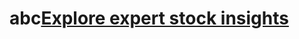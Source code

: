 # abc<a href="https://thestockprime.in/" target="_blank" rel="noopener noreferrer">Explore expert stock insights</a>
